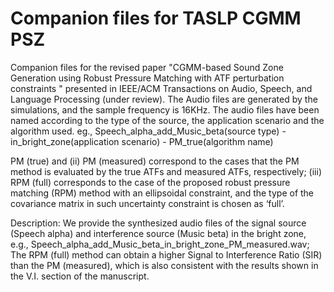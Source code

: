 # Companion files for TASLP CGMM PSZ

Companion files for the revised paper "CGMM-based Sound Zone Generation using Robust Pressure Matching with ATF perturbation constraints " presented in IEEE/ACM Transactions on Audio, Speech, and Language Processing (under review). The Audio files are generated by the simulations, and the sample frequency is 16KHz. The audio files have been named according to the type of the source, the application scenario and the algorithm used. eg., Speech_alpha_add_Music_beta(source type) - in_bright_zone(application scenario) - PM_true(algorithm name)

PM (true) and (ii) PM (measured) correspond to the cases that the PM method is evaluated by the true ATFs and measured ATFs, respectively; (iii) RPM (full) corresponds to the case of the proposed robust pressure matching (RPM) method with an ellipsoidal constraint, and the type of the covariance matrix in such uncertainty constraint is chosen as ‘full’. 

Description: We provide the synthesized audio files of the signal source (Speech alpha) and interference source (Music beta) in the bright zone, e.g., Speech_alpha_add_Music_beta_in_bright_zone_PM_measured.wav;
The RPM (full) method can obtain a higher Signal to Interference Ratio (SIR) than the PM (measured), which is also consistent with the results shown in the V.I. section of the manuscript.
